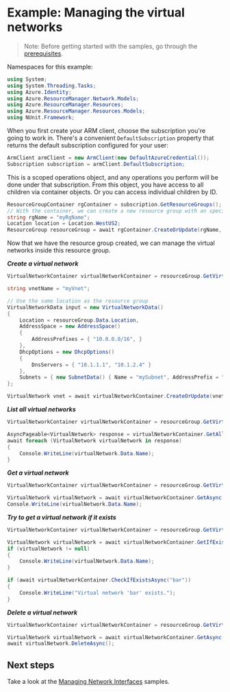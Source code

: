 # Example: Managing the virtual networks

>Note: Before getting started with the samples, go through the [prerequisites](https://github.com/Azure/azure-sdk-for-net/tree/main/sdk/resourcemanager/Azure.ResourceManager#prerequisites).

Namespaces for this example:

```C# Snippet:Manage_Networks_Namespaces
using System;
using System.Threading.Tasks;
using Azure.Identity;
using Azure.ResourceManager.Network.Models;
using Azure.ResourceManager.Resources;
using Azure.ResourceManager.Resources.Models;
using NUnit.Framework;
```

When you first create your ARM client, choose the subscription you're going to work in. There's a convenient `DefaultSubscription` property that returns the default subscription configured for your user:

```C# Snippet:Readme_DefaultSubscription
ArmClient armClient = new ArmClient(new DefaultAzureCredential());
Subscription subscription = armClient.DefaultSubscription;
```

This is a scoped operations object, and any operations you perform will be done under that subscription. From this object, you have access to all children via container objects. Or you can access individual children by ID.

```C# Snippet:Readme_GetResourceGroupContainer
ResourceGroupContainer rgContainer = subscription.GetResourceGroups();
// With the container, we can create a new resource group with an specific name
string rgName = "myRgName";
Location location = Location.WestUS2;
ResourceGroup resourceGroup = await rgContainer.CreateOrUpdate(rgName, new ResourceGroupData(location)).WaitForCompletionAsync();
```

Now that we have the resource group created, we can manage the virtual networks inside this resource group.

***Create a virtual network***

```C# Snippet:Managing_Networks_CreateAVirtualNetwork
VirtualNetworkContainer virtualNetworkContainer = resourceGroup.GetVirtualNetworks();

string vnetName = "myVnet";

// Use the same location as the resource group
VirtualNetworkData input = new VirtualNetworkData()
{
    Location = resourceGroup.Data.Location,
    AddressSpace = new AddressSpace()
    {
        AddressPrefixes = { "10.0.0.0/16", }
    },
    DhcpOptions = new DhcpOptions()
    {
        DnsServers = { "10.1.1.1", "10.1.2.4" }
    },
    Subnets = { new SubnetData() { Name = "mySubnet", AddressPrefix = "10.0.1.0/24", } }
};

VirtualNetwork vnet = await virtualNetworkContainer.CreateOrUpdate(vnetName, input).WaitForCompletionAsync();
```

***List all virtual networks***

```C# Snippet:Managing_Networks_ListAllVirtualNetworks
VirtualNetworkContainer virtualNetworkContainer = resourceGroup.GetVirtualNetworks();

AsyncPageable<VirtualNetwork> response = virtualNetworkContainer.GetAllAsync();
await foreach (VirtualNetwork virtualNetwork in response)
{
    Console.WriteLine(virtualNetwork.Data.Name);
}
```

***Get a virtual network***

```C# Snippet:Managing_Networks_GetAVirtualNetwork
VirtualNetworkContainer virtualNetworkContainer = resourceGroup.GetVirtualNetworks();

VirtualNetwork virtualNetwork = await virtualNetworkContainer.GetAsync("myVnet");
Console.WriteLine(virtualNetwork.Data.Name);
```

***Try to get a virtual network if it exists***

```C# Snippet:Managing_Networks_GetAVirtualNetworkIfExists
VirtualNetworkContainer virtualNetworkContainer = resourceGroup.GetVirtualNetworks();

VirtualNetwork virtualNetwork = await virtualNetworkContainer.GetIfExistsAsync("foo");
if (virtualNetwork != null)
{
    Console.WriteLine(virtualNetwork.Data.Name);
}

if (await virtualNetworkContainer.CheckIfExistsAsync("bar"))
{
    Console.WriteLine("Virtual network 'bar' exists.");
}
```

***Delete a virtual network***

```C# Snippet:Managing_Networks_DeleteAVirtualNetwork
VirtualNetworkContainer virtualNetworkContainer = resourceGroup.GetVirtualNetworks();

VirtualNetwork virtualNetwork = await virtualNetworkContainer.GetAsync("myVnet");
await virtualNetwork.DeleteAsync();
```

## Next steps

Take a look at the [Managing Network Interfaces](https://github.com/Azure/azure-sdk-for-net/blob/main/sdk/network/Azure.ResourceManager.Network/samples/Sample2_ManagingNetworkInterfaces.md) samples.
